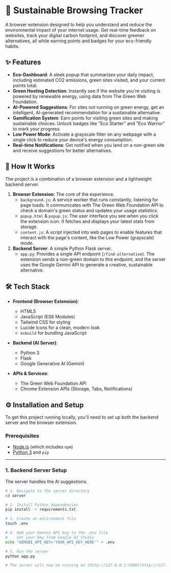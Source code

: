# 🍃 Sustainable Browsing Tracker

A browser extension designed to help you understand and reduce the environmental impact of your internet usage. Get real-time feedback on websites, track your digital carbon footprint, and discover greener alternatives, all while earning points and badges for your eco-friendly habits.

## ✨ Features

-   **Eco-Dashboard**: A sleek popup that summarizes your daily impact, including estimated CO2 emissions, green sites visited, and your current points total.
-   **Green Hosting Detection**: Instantly see if the website you're visiting is powered by renewable energy, using data from The Green Web Foundation.
-   **AI-Powered Suggestions**: For sites not running on green energy, get an intelligent, AI-generated recommendation for a sustainable alternative.
-   **Gamification System**: Earn points for visiting green sites and making sustainable choices. Unlock badges like "Eco Starter" and "Eco Warrior" to mark your progress.
-   **Low Power Mode**: Activate a grayscale filter on any webpage with a single click to reduce your device's energy consumption.
-   **Real-time Notifications**: Get notified when you land on a non-green site and receive suggestions for better alternatives.

## 🚀 How It Works

The project is a combination of a browser extension and a lightweight backend server.

1.  **Browser Extension**: The core of the experience.
    -   `background.js`: A service worker that runs constantly, listening for page loads. It communicates with The Green Web Foundation API to check a domain's green status and updates your usage statistics.
    -   `popup.html` & `popup.js`: The user interface you see when you click the extension icon. It fetches and displays your latest stats from storage.
    -   `content.js`: A script injected into web pages to enable features that interact with the page's content, like the Low Power (grayscale) mode.
2.  **Backend Server**: A simple Python Flask server.
    -   `app.py`: Provides a single API endpoint (`/find-alternative`). The extension sends a non-green domain to this endpoint, and the server uses the Google Gemini API to generate a creative, sustainable alternative.

## 🛠️ Tech Stack

-   **Frontend (Browser Extension)**:
    -   HTML5
    -   JavaScript (ES6 Modules)
    -   Tailwind CSS for styling
    -   Lucide Icons for a clean, modern look
    -   `esbuild` for bundling JavaScript

-   **Backend (AI Server)**:
    -   Python 3
    -   Flask
    -   Google Generative AI (Gemini)

-   **APIs & Services**:
    -   The Green Web Foundation API
    -   Chrome Extension APIs (Storage, Tabs, Notifications)

## ⚙️ Installation and Setup

To get this project running locally, you'll need to set up both the backend server and the browser extension.

### Prerequisites

-   [Node.js](https://nodejs.org/) (which includes `npm`)
-   [Python 3](https://www.python.org/downloads/) and `pip`

---

### 1. Backend Server Setup

The server handles the AI suggestions.

```bash
# 1. Navigate to the server directory
cd server

# 2. Install Python dependencies
pip install -r requirements.txt

# 3. Create an environment file
touch .env

# 4. Add your Gemini API key to the .env file
#    Get your key from Google AI Studio
echo "GEMINI_API_KEY='YOUR_API_KEY_HERE'" > .env

# 5. Run the server
python app.py

# The server will now be running on [http://127.0.0.1:5000](http://127.0.0.1:5000)